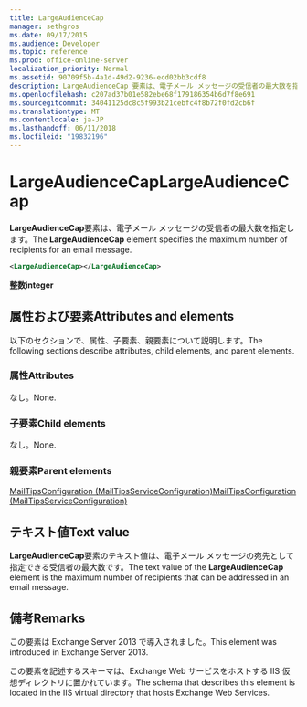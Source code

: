 ```yaml
---
title: LargeAudienceCap
manager: sethgros
ms.date: 09/17/2015
ms.audience: Developer
ms.topic: reference
ms.prod: office-online-server
localization_priority: Normal
ms.assetid: 90709f5b-4a1d-49d2-9236-ecd02bb3cdf8
description: LargeAudienceCap 要素は、電子メール メッセージの受信者の最大数を指定します。
ms.openlocfilehash: c207ad37b01e582ebe68f179186354b6d7f8e691
ms.sourcegitcommit: 34041125dc8c5f993b21cebfc4f8b72f0fd2cb6f
ms.translationtype: MT
ms.contentlocale: ja-JP
ms.lasthandoff: 06/11/2018
ms.locfileid: "19832196"
---
```

# <a name="largeaudiencecap"></a><span data-ttu-id="1720e-103">LargeAudienceCap</span><span class="sxs-lookup"><span data-stu-id="1720e-103">LargeAudienceCap</span></span>

<span data-ttu-id="1720e-104">**LargeAudienceCap**要素は、電子メール メッセージの受信者の最大数を指定します。</span><span class="sxs-lookup"><span data-stu-id="1720e-104">The **LargeAudienceCap** element specifies the maximum number of recipients for an email message.</span></span> 
  
```XML
<LargeAudienceCap></LargeAudienceCap>
```

 <span data-ttu-id="1720e-105">**整数**</span><span class="sxs-lookup"><span data-stu-id="1720e-105">**integer**</span></span>
## <a name="attributes-and-elements"></a><span data-ttu-id="1720e-106">属性および要素</span><span class="sxs-lookup"><span data-stu-id="1720e-106">Attributes and elements</span></span>

<span data-ttu-id="1720e-107">以下のセクションで、属性、子要素、親要素について説明します。</span><span class="sxs-lookup"><span data-stu-id="1720e-107">The following sections describe attributes, child elements, and parent elements.</span></span>
  
### <a name="attributes"></a><span data-ttu-id="1720e-108">属性</span><span class="sxs-lookup"><span data-stu-id="1720e-108">Attributes</span></span>

<span data-ttu-id="1720e-109">なし。</span><span class="sxs-lookup"><span data-stu-id="1720e-109">None.</span></span>
  
### <a name="child-elements"></a><span data-ttu-id="1720e-110">子要素</span><span class="sxs-lookup"><span data-stu-id="1720e-110">Child elements</span></span>

<span data-ttu-id="1720e-111">なし。</span><span class="sxs-lookup"><span data-stu-id="1720e-111">None.</span></span>
  
### <a name="parent-elements"></a><span data-ttu-id="1720e-112">親要素</span><span class="sxs-lookup"><span data-stu-id="1720e-112">Parent elements</span></span>

[<span data-ttu-id="1720e-113">MailTipsConfiguration (MailTipsServiceConfiguration)</span><span class="sxs-lookup"><span data-stu-id="1720e-113">MailTipsConfiguration (MailTipsServiceConfiguration)</span></span>](mailtipsconfiguration-mailtipsserviceconfiguration.md)
  
## <a name="text-value"></a><span data-ttu-id="1720e-114">テキスト値</span><span class="sxs-lookup"><span data-stu-id="1720e-114">Text value</span></span>

<span data-ttu-id="1720e-115">**LargeAudienceCap**要素のテキスト値は、電子メール メッセージの宛先として指定できる受信者の最大数です。</span><span class="sxs-lookup"><span data-stu-id="1720e-115">The text value of the **LargeAudienceCap** element is the maximum number of recipients that can be addressed in an email message.</span></span> 
  
## <a name="remarks"></a><span data-ttu-id="1720e-116">備考</span><span class="sxs-lookup"><span data-stu-id="1720e-116">Remarks</span></span>

<span data-ttu-id="1720e-117">この要素は Exchange Server 2013 で導入されました。</span><span class="sxs-lookup"><span data-stu-id="1720e-117">This element was introduced in Exchange Server 2013.</span></span>
  
<span data-ttu-id="1720e-118">この要素を記述するスキーマは、Exchange Web サービスをホストする IIS 仮想ディレクトリに置かれています。</span><span class="sxs-lookup"><span data-stu-id="1720e-118">The schema that describes this element is located in the IIS virtual directory that hosts Exchange Web Services.</span></span>
  

